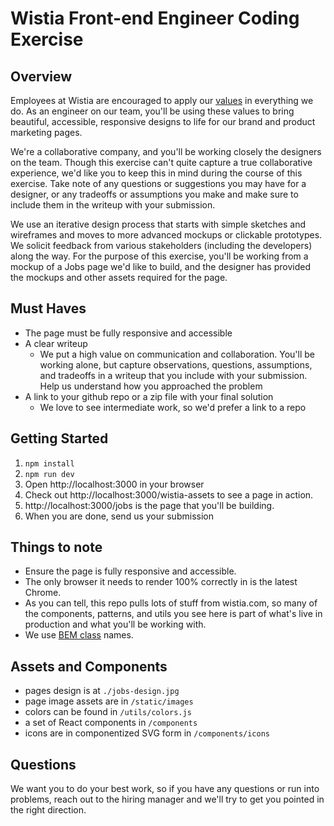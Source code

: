 # Wistia Front-end Engineer Coding Exercise

## Overview
Employees at Wistia are encouraged to apply our [values](https://wistia.com/about/values) in everything we do.  As an engineer on our team, you'll be using these values to bring beautiful, accessible, responsive designs to life for our brand and product marketing pages.

We're a collaborative company, and you'll be working closely the designers on the team.  Though this exercise can't quite capture a true collaborative experience, we'd like you to keep this in mind during the course of this exercise.  Take note of any questions or suggestions you may have for a designer, or any tradeoffs or assumptions you make and make sure to include them in the writeup with your submission.

We use an iterative design process that starts with simple sketches and wireframes and moves to more advanced mockups or clickable prototypes.  We solicit feedback from various stakeholders (including the developers) along the way.  For the purpose of this exercise, you'll be working from a mockup of a Jobs page we'd like to build, and the designer has provided the mockups and other assets required for the page.

## Must Haves

- The page must be fully responsive and accessible
- A clear writeup
    - We put a high value on communication and collaboration.  You'll be working alone, but capture observations, questions, assumptions, and tradeoffs in a writeup that you include with your submission.  Help us understand how you approached the problem
- A link to your github repo or a zip file with your final solution
    - We love to see intermediate work, so we'd prefer a link to a repo

## Getting Started

1. `npm install`
1. `npm run dev`
1. Open http://localhost:3000 in your browser
1. Check out http://localhost:3000/wistia-assets to see a page in action.
1. http://localhost:3000/jobs is the page that you'll be building.
1. When you are done, send us your submission

## Things to note

- Ensure the page is fully responsive and accessible.
- The only browser it needs to render 100% correctly in is the latest Chrome.
- As you can tell, this repo pulls lots of stuff from wistia.com, so many of the components, patterns, and utils you see here is part of what's live in production and what you'll be working with.
- We use [BEM class](http://getbem.com/naming/) names.

## Assets and Components

- pages design is at `./jobs-design.jpg`
- page image assets are in `/static/images`
- colors can be found in `/utils/colors.js`
- a set of React components in `/components`
- icons are in componentized SVG form in `/components/icons`

## Questions

We want you to do your best work, so if you have any questions or run into problems, reach out to the hiring manager and we'll try to get you pointed in the right direction.

